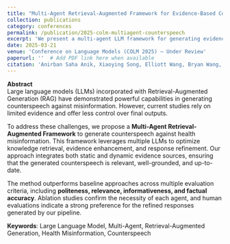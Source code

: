 ```yaml
---
title: "Multi-Agent Retrieval-Augmented Framework for Evidence-Based Counterspeech Against Health Misinformation"
collection: publications
category: conferences
permalink: /publication/2025-colm-multiagent-counterspeech
excerpt: 'We present a multi-agent LLM framework for generating evidence-based counterspeech grounded in dynamic and static retrieval sources.'
date: 2025-03-21
venue: 'Conference on Language Models (COLM 2025) – Under Review'
paperurl: ''  # Add PDF link here when available
citation: 'Anirban Saha Anik, Xiaoying Song, Elliott Wang, Bryan Wang, Bengisu Yarimbas, Lingzi Hong. (2025). "Multi-Agent Retrieval-Augmented Framework for Evidence-Based Counterspeech Against Health Misinformation." <i>COLM 2025 Conference Submission</i>.'
---
```


**Abstract**  
Large language models (LLMs) incorporated with Retrieval-Augmented Generation (RAG) have demonstrated powerful capabilities in generating counterspeech against misinformation. However, current studies rely on limited evidence and offer less control over final outputs.

To address these challenges, we propose a **Multi-Agent Retrieval-Augmented Framework** to generate counterspeech against health misinformation. This framework leverages multiple LLMs to optimize knowledge retrieval, evidence enhancement, and response refinement. Our approach integrates both static and dynamic evidence sources, ensuring that the generated counterspeech is relevant, well-grounded, and up-to-date.

The method outperforms baseline approaches across multiple evaluation criteria, including **politeness, relevance, informativeness, and factual accuracy**. Ablation studies confirm the necessity of each agent, and human evaluations indicate a strong preference for the refined responses generated by our pipeline.

**Keywords**: Large Language Model, Multi-Agent, Retrieval-Augmented Generation, Health Misinformation, Counterspeech
